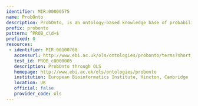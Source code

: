 ```yaml
---
identifier: MIR:00000575
name: ProbOnto
description: ProbOnto, is an ontology-based knowledge base of probability distributions, featuring uni- and multivariate distributions with their defining functions, characteristics, relationships and reparameterisation formulae.  It can be used for annotation of models, facilitating the encoding of distribution-based models, related functions and quantities.
prefix: probonto
pattern: ^PROB_c\d+$
prefixed: 0
resources:
 - identifier: MIR:00100768
   accessurl: http://www.ebi.ac.uk/ols/ontologies/probonto/terms?short_form=${id}
   test_id: PROB_c0000005
   description: ProbOnto through OLS
   homepage: http://www.ebi.ac.uk/ols/ontologies/probonto
   institution: European Bioinformatics Institute, Hinxton, Cambridge
   location: UK
   official: false
   provider_code: ols
---
```

